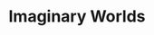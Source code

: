 ---
title:         "Imaginary Worlds"
description:   "Imaginary Worlds is a bi-weely podcast about science fiction, superheroes, fairy tales and other fantasy genres – how we create them and why we suspend our disbelief. Eric Molinsky is an arts and culture producer who has filed for public radio shows on WNYC, NPR, APM and PRI."
url-thumbnail: "http://static.libsyn.com/p/assets/e/0/8/4/e084f450a5bc024f/Imaginary_Worlds3.jpg"
url-rss:       "http://imaginaryworlds.libsyn.com/rss"
url-web:       "http://imaginaryworldspodcast.org/"
url-itunes:    "https://itunes.apple.com/us/podcast/imaginary-worlds/id916273527?mt=2&uo=4"
tags:          [culture,movies]
---